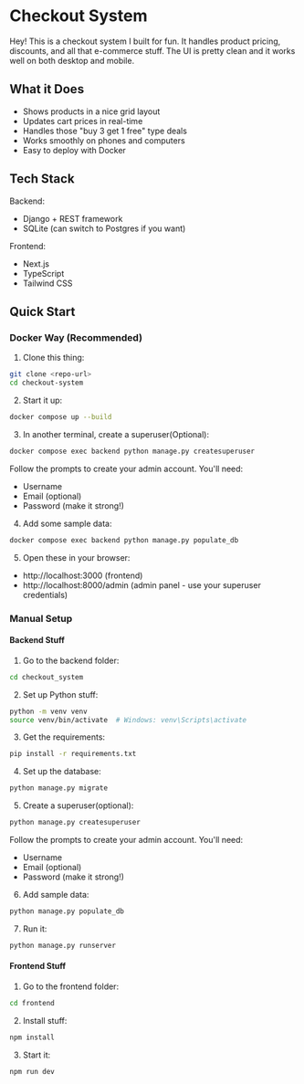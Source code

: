 # Checkout System

Hey! This is a checkout system I built for fun. It handles product pricing, discounts, and all that e-commerce stuff. The UI is pretty clean and it works well on both desktop and mobile.

## What it Does

- Shows products in a nice grid layout
- Updates cart prices in real-time
- Handles those "buy 3 get 1 free" type deals
- Works smoothly on phones and computers
- Easy to deploy with Docker

## Tech Stack

Backend:
- Django + REST framework
- SQLite (can switch to Postgres if you want)

Frontend:
- Next.js
- TypeScript
- Tailwind CSS

## Quick Start

### Docker Way (Recommended)

1. Clone this thing:
```bash
git clone <repo-url>
cd checkout-system
```

2. Start it up:
```bash
docker compose up --build
```

3. In another terminal, create a superuser(Optional):
```bash
docker compose exec backend python manage.py createsuperuser
```
Follow the prompts to create your admin account. You'll need:
- Username
- Email (optional)
- Password (make it strong!)

4. Add some sample data:
```bash
docker compose exec backend python manage.py populate_db
```

5. Open these in your browser:
- http://localhost:3000 (frontend)
- http://localhost:8000/admin (admin panel - use your superuser credentials)

### Manual Setup

#### Backend Stuff

1. Go to the backend folder:
```bash
cd checkout_system
```

2. Set up Python stuff:
```bash
python -m venv venv
source venv/bin/activate  # Windows: venv\Scripts\activate
```

3. Get the requirements:
```bash
pip install -r requirements.txt
```

4. Set up the database:
```bash
python manage.py migrate
```

5. Create a superuser(optional):
```bash
python manage.py createsuperuser
```
Follow the prompts to create your admin account. You'll need:
- Username
- Email (optional)
- Password (make it strong!)

6. Add sample data:
```bash
python manage.py populate_db
```

7. Run it:
```bash
python manage.py runserver
```

#### Frontend Stuff

1. Go to the frontend folder:
```bash
cd frontend
```

2. Install stuff:
```bash
npm install
```

3. Start it:
```bash
npm run dev
```
